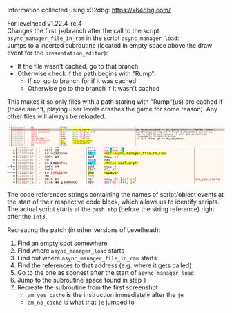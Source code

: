Information collected using x32dbg: https://x64dbg.com/

For levelhead v1.22.4-rc.4 \
Changes the first `je`/branch after the call to the script `async_manager_file_in_ram` in the script `async_manager_load`: \
Jumps to a inserted subroutine (located in empty space above the draw event for the `presentation_editor`):
- If the file wasn't cached, go to that branch
- Otherwise check if the path begins with "Rump":
	- If so: go to branch for if it was cached
	- Otherwise go to the branch if it wasn't cached

This makes it so only files with a path staring with "Rump"(us) are cached if (those aren't, playing user levels crashes the game for some reason). Any other files will always be reloaded.

![](noCacheB.png)
![](noCacheA.png)

The code references strings containing the names of script/object events at the start of their respective code block, which allows us to identify scripts.
The actual script starts at the `push ebp` (before the string reference) right after the `int3`.

Recreating the patch (in other versions of Levelhead):
1. Find an empty spot somewhere
1. Find where `async_manager_load` starts
2. Find out where `async_manager_file_in_ram` starts
3. Find the references to that address (e.g. where it gets called)
4. Go to the one as soonest after the start of `async_manager_load`
5. Jump to the subroutine space found in step 1
6. Recreate the subroutine from the first screenshot
	- `am_yes_cache` is the instruction immediately after the `je`
	- `am_no_cache` is what that `je` jumped to
